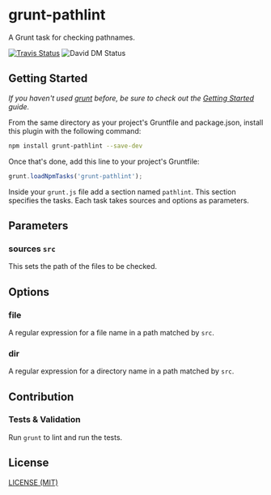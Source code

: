 # grunt-pathlint

A Grunt task for checking pathnames.

[![Travis Status](https://travis-ci.org/schorfES/grunt-pathlint.png?branch=master)](https://travis-ci.org/schorfES/grunt-pathlint)
![David DM Status](https://david-dm.org/schorfES/grunt-pathlint.svg?branch=master)

## Getting Started
_If you haven't used [grunt](http://gruntjs.com/) before, be sure to check out
the [Getting Started](http://gruntjs.com/getting-started) guide._

From the same directory as your project's Gruntfile and package.json, install
this plugin with the following command:

```bash
npm install grunt-pathlint --save-dev
```

Once that's done, add this line to your project's Gruntfile:

```js
grunt.loadNpmTasks('grunt-pathlint');
```

Inside your `grunt.js` file add a section named `pathlint`. This section
specifies the tasks. Each task takes sources and options as parameters.

## Parameters

### sources ```src```

This sets the path of the files to be checked.

## Options

### file

A regular expression for a file name in a path matched by `src`.

### dir

A regular expression for a directory name in a path matched by `src`.

## Contribution

### Tests & Validation

Run `grunt` to lint and run the tests.

## License

[LICENSE (MIT)](https://github.com/schorfES/grunt-lintspaces/blob/master/LICENSE)
